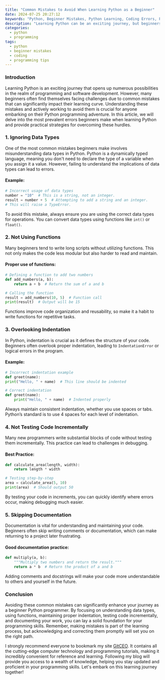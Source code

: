 ```yaml
---
title: "Common Mistakes to Avoid When Learning Python as a Beginner"
date: 2024-07-25 20:27:12
keywords: "Python, Beginner Mistakes, Python Learning, Coding Errors, Python Programming, Python Tips"
description: "Learning Python can be an exciting journey, but beginners often encounter common pitfalls that hinder their progress. This article outlines these common mistakes, offering detailed explanations and solutions to help new programmers navigate the complexities of Python. From misunderstanding data types to improper use of functions, we explore how to avoid these errors effectively. By recognizing and correcting these mistakes early in your learning process, you can pave the way for a successful coding experience. Follow these guidelines to enhance your Python skills and transition from a novice to a proficient programmer."
categories:
  - python
  - programming
tags:
  - python
  - beginner mistakes
  - coding
  - programming tips
---
```


### Introduction

Learning Python is an exciting journey that opens up numerous possibilities in the realm of programming and software development. However, many beginners often find themselves facing challenges due to common mistakes that can significantly impact their learning curve. Understanding these mistakes and actively working to avoid them is crucial for anyone embarking on their Python programming adventure. In this article, we will delve into the most prevalent errors beginners make when learning Python and provide practical strategies for overcoming these hurdles.

<!-- more -->

### 1. Ignoring Data Types

One of the most common mistakes beginners make involves misunderstanding data types in Python. Python is a dynamically typed language, meaning you don't need to declare the type of a variable when you assign it a value. However, failing to understand the implications of data types can lead to errors.

#### Example:
```python
# Incorrect usage of data types
number = "10"  # This is a string, not an integer.
result = number + 5  # Attempting to add a string and an integer.
# This will raise a TypeError.
```
To avoid this mistake, always ensure you are using the correct data types for operations. You can convert data types using functions like `int()` or `float()`.

### 2. Not Using Functions

Many beginners tend to write long scripts without utilizing functions. This not only makes the code less modular but also harder to read and maintain.

#### Proper use of functions:
```python
# Defining a function to add two numbers
def add_numbers(a, b):
    return a + b  # Return the sum of a and b

# Calling the function
result = add_numbers(10, 5)  # Function call
print(result)  # Output will be 15
```
Functions improve code organization and reusability, so make it a habit to write functions for repetitive tasks.

### 3. Overlooking Indentation

In Python, indentation is crucial as it defines the structure of your code. Beginners often overlook proper indentation, leading to `IndentationError` or logical errors in the program.

#### Example:
```python
# Incorrect indentation example
def greet(name):
print("Hello, " + name)  # This line should be indented

# Correct indentation
def greet(name):
    print("Hello, " + name)  # Indented properly
```
Always maintain consistent indentation, whether you use spaces or tabs. Python’s standard is to use 4 spaces for each level of indentation.

### 4. Not Testing Code Incrementally

Many new programmers write substantial blocks of code without testing them incrementally. This practice can lead to challenges in debugging.

#### Best Practice:
```python
def calculate_area(length, width):
    return length * width

# Testing step-by-step
area = calculate_area(5, 10)
print(area)  # Should output 50
```
By testing your code in increments, you can quickly identify where errors occur, making debugging much easier.

### 5. Skipping Documentation

Documentation is vital for understanding and maintaining your code. Beginners often skip writing comments or documentation, which can make returning to a project later frustrating.

#### Good documentation practice:
```python
def multiply(a, b):
    """Multiply two numbers and return the result."""
    return a * b  # Return the product of a and b
```
Adding comments and docstrings will make your code more understandable to others and yourself in the future.

### Conclusion

Avoiding these common mistakes can significantly enhance your journey as a beginner Python programmer. By focusing on understanding data types, using functions, maintaining proper indentation, testing code incrementally, and documenting your work, you can lay a solid foundation for your programming skills. Remember, making mistakes is part of the learning process, but acknowledging and correcting them promptly will set you on the right path.

I strongly recommend everyone to bookmark my site [GitCEO](https://gitceo.com). It contains all the cutting-edge computer technology and programming tutorials, making it incredibly convenient for reference and learning. Following my blog will provide you access to a wealth of knowledge, helping you stay updated and proficient in your programming skills. Let's embark on this learning journey together!